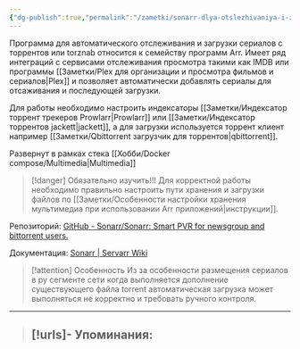 ```yaml
---
{"dg-publish":true,"permalink":"/zametki/sonarr-dlya-otslezhivaniya-i-zagruzki-serialov/","created":"2024-09-02 00:57"}
---
```


Программа для автоматического отслеживания и загрузки сериалов с торрентов или torznab относится к семейству программ Arr. Имеет ряд интеграций с сервисами отслеживания просмотра такими как IMDB или программы [[Заметки/Plex для организации и просмотра фильмов и сериалов\|Plex]] и позволяет автоматически добавлять сериалы для отсаживания и последующей загрузки.

Для работы необходимо настроить индексаторы [[Заметки/Индексатор торрент трекеров Prowlarr\|Prowlarr]] или [[Заметки/Индексатор торрентов jackett\|jackett]], а для загрузки используется торрент клиент например [[Заметки/Qbittorrent загрузчик для торрентов\|qbittorrent]].

Развернут в рамках стека [[Хобби/Docker compose/Multimedia\|Multimedia]]

> [!danger] Обязательно изучить!!!
> Для корректной работы необходимо правильно настроить пути хранения и загрузки файлов по [[Заметки/Особенности настройки хранения мультимедиа при использовании Arr приложений\|инструкции]].

Репозиторий: [GitHub - Sonarr/Sonarr: Smart PVR for newsgroup and bittorrent users.](https://github.com/Sonarr/Sonarr)

Документация: [Sonarr | Servarr Wiki](https://wiki.servarr.com/sonarr)

> [!attention] Особенность
> Из за особенности размещения сериалов в ру сегменте сети когда выполняется дополнение существующего файла torrent автоматическая загрузка может выполняться не корректно и требовать ручного контроля.

---
> [!urls]- Упоминания:
> - 